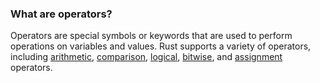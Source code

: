 ### What are operators?

Operators are special symbols or keywords that are used to perform operations on variables and values. Rust supports a variety of operators, including [arithmetic](./arithmetic-operations.md), [comparison](./comparison-operations.md), [logical](./logical-operations.md), [bitwise](./bitwise-operations.md), and [assignment](./assignement-operations.md) operators. 

